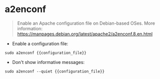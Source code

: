 # a2enconf

> Enable an Apache configuration file on Debian-based OSes.
> More information: <https://manpages.debian.org/latest/apache2/a2enconf.8.en.html>

- Enable a configuration file:

`sudo a2enconf {{configuration_file}}`

- Don't show informative messages:

`sudo a2enconf --quiet {{configuration_file}}`

